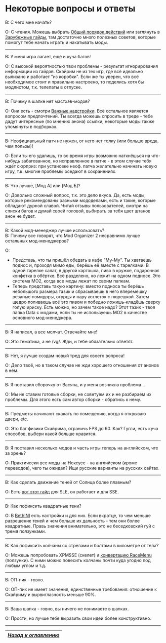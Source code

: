 # Некоторые вопросы и ответы

В: С чего мне начать?

О: С чтения. Можешь выбрать [Общий порядок действий](../01_MainInfo/03_Общий_порядок_действий.md) или заглянуть в [Зарубежные гайды](../01_MainInfo/04_Зарубежные_гайды.md), там достаточно много полезных советов, которые помогут тебе начать играть и накатывать моды.

------

В: У меня игра лагает, ещё и куча багов!

О: С высокой вероятностью твои проблемы - результат игнорирования информации из гайдов. Скайрим не из тех игр, где всё идеально вылизано и работает "из коробки". Если же ты уверен, что всё необходимое стоит и правильно настроено, то поделись хотя бы модлистом, т.к. телепаты в отпуске.

------

В: Почему в шапке нет мастхэв-модов?

О: Они есть - смотри [Важные надстройки](../01_MainInfo/02_Важные_надстройки.md). Всё остальное является вопросом предпочтений. Ты всегда можешь спросить в треде - тебе дадут интересные (по мнению анона) ссылки, некоторые моды также упомянуты в подборках.

------

В: Неофициальный патч не нужен, от него нет толку (или больше вреда, чем пользы)!

О: Если ты его удалишь, то во время игры возможно наткнёшься на что-нибудь забагованное, но исправленное в патче - в этом случае тебя ждёт сюрприз: при установке неоф. патча желательно начинать новую игру, т.к. многие проблемы оседают в сохранениях.

------

В: Что лучше, [Мод А] или [Мод Б]?

О: Довольно сложный вопрос, т.к. это дело вкуса. Да, есть моды, которые рекомендованы разными мододелами, есть и такие, которые обладают дурной славой. Читай отзывы пользователей, смотри на списки багов и думай своей головой, выбирать за тебя цвет штанов анон не будет.

------

В: Какой мод-менеджер лучше использовать?  
В: Почему все говорят, что Mod Organizer 2 несравнимо лучше остальных мод-менеджеров?

О:
+ Представь, что ты пришёл обедать в кафе "Му-Му". Ты хватаешь поднос и, проходя мимо еды, берёшь её вместе с тарелками. В одной тарелке салат, в другой картошка, пиво в кружке, подарочная конфетка в обёртке. Всё разделено, но лежит на одном подносе. Это система МО2, когда все моды лежат по своим папкам.  
+ Теперь представь такую картину: вместо подноса ты берёшь небольшого размера тазик и сбрасываешь в него вперемешку резаные помидоры, огурцы и пару котлеток с пюрешкой. Затем щедро поливаешь всё это пивом и победно ложишь-кладёшь сверху голую ириску. Есть можно, но зачем такое надо? Этот тазик - твоя папка Data с модами, если ты не используешь МО2 в качестве основного мод-менеджера.

------

В: Я написал, а все молчат. Отвечайте мне!

О: Это тематика, а не /vg/. Жди, и тебе обязательно ответят.

------

В: Нет, я лучше создам новый тред для своего вопроса!

О: Дело твоё, но в таком случае не жди хорошего отношения от анонов в нём.

------

В: Я поставил сборочку от Васяна, и у меня возникла проблема...

О: Мы не ставим готовые сборки, не советуем их и не разбираем их проблемы. Для этого есть сам автор сборки - обратись к нему.

------

В: Предметы начинают скакать по помещению, когда я открываю двери, etc.

О: Это баг физики Скайрима, ограничь FPS до 60. Как? Гугли, есть куча способов, выбери какой больше нравится.

------

В: Я поставил несколько модов и часть игры теперь на английском, что за хрень?

О: Практически все моды на Нексусе - на английском (кроме переводов), чего ты ожидал? Ищи русские варианты на русских сайтах.

------

В: Как сделать движение теней от Солнца более плавным?

О: Есть [вот этот гайд](http://forum.step-project.com/topic/9209-sun-shadow-transition-ini-settings/) для SLE, он работает и для SSE.

------

В: Как пофиксить квадратные тени?

О: В [BethINI](https://www.nexusmods.com/skyrimspecialedition/mods/4875/) есть настройки и для них. Если вкратце, то чем меньше разрешение теней и чем больше их дальность - тем они более квадратные. Правь значения внимательно, это не беседковский гуй с тремя ползунками.

------

В: Как пофиксить колчаны со стрелами и болтами в километре от тела?

О: Можешь попробовать XPMSSE (скелет) и [конвертацию RaceMenu](../03_AddonInfo/04_Обучающие_материалы.md) (ползунки). С ними можно повесить колчаны почти куда угодно под любым углом и т.д.

------

В: ОП-пик - говно.

О: ОП-пик не имеет значения, единственные требования: отношение к Скайриму и вырвиглазность меньше 90%.

------

В: Ваша шапка - говно, вы ничего не понимаете в шапках.

О: Прости, но лучше тебе выразить свои идеи более конструктивно.

------

|[*Назад к оглавлению*](../01_Оглавление.md)|
|:---:|
